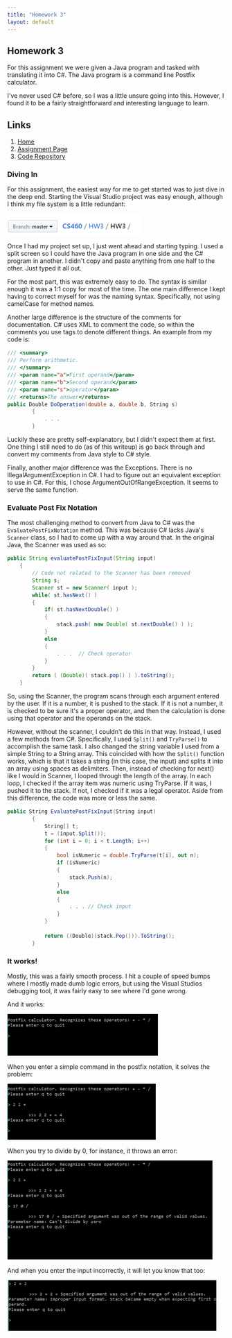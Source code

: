```yaml
---
title: "Homework 3"
layout: default
---
```


## Homework 3

For this assignment we were given a Java program and tasked with translating it into C#. The Java program is a command line Postfix calculator.

I've never used C# before, so I was a little unsure going into this. However, I found it to be a fairly straightforward and interesting language to learn.

## Links
1. [Home](https://ridethatcyclone.github.io/)
2. [Assignment Page](http://www.wou.edu/~morses/classes/cs46x/assignments/HW3.html)
3. [Code Repository](https://github.com/ridethatcyclone/CS460/tree/master/HW3/HW3)

### Diving In
For this assignment, the easiest way for me to get started was to just dive in the deep end. Starting the Visual Studio project was easy enough, although I think my file system is a little redundant:

![Image of my file system setup](files.png)

Once I had my project set up, I just went ahead and starting typing. I used a split screen so I could have the Java program in one side and the C# program in another. I didn't copy and paste anything from one half to the other. Just typed it all out.

For the most part, this was extremely easy to do. The syntax is similar enough it was a 1:1 copy for most of the time. The one main difference I kept having to correct myself for was the naming syntax. Specifically, not using camelCase for method names.

Another large difference is the structure of the comments for documentation. C# uses XML to comment the code, so within the comments you use tags to denote different things. An example from my code is:

```cs
/// <summary>
/// Perform arithmetic.
/// </summary>
/// <param name="a">First operand</param>
/// <param name="b">Second operand</param>
/// <param name="s">operator</param>
/// <returns>The answer</returns>
public Double DoOperation(double a, double b, String s)
        {
            . . .
        }
```

Luckily these are pretty self-explanatory, but I didn't expect them at first. One thing I still need to do (as of this writeup) is go back through and convert my comments from Java style to C# style.

Finally, another major difference was the Exceptions. There is no IllegalArgumentException in C#. I had to figure out an equivalent exception to use in C#. For this, I chose ArgumentOutOfRangeException. It seems to serve the same function.

### Evaluate Post Fix Notation

The most challenging method to convert from Java to C# was the `EvaluatePostFixNotation` method. This was because C# lacks Java's `Scanner` class, so I had to come up with a way around that. In the original Java, the Scanner was used as so:

```Java
public String evaluatePostFixInput(String input)
	{
        // Code not related to the Scanner has been removed
		String s;
		Scanner st = new Scanner( input );
		while( st.hasNext() )
		{
			if( st.hasNextDouble() )
			{
				stack.push( new Double( st.nextDouble() ) );
			}
			else
			{
				. . .  // Check operator
			}
		}
		return ( (Double)( stack.pop() ) ).toString();
	}
```

So, using the Scanner, the program scans through each argument entered by the user. If it is a number, it is pushed to the stack. If it is not a number, it is checked to be sure it's a proper operator, and then the calculation is done using that operator and the operands on the stack.

However, without the scanner, I couldn't do this in that way. Instead, I used a few methods from C#. Specifically, I used `Split()` and `TryParse()` to accomplish the same task. I also changed the string variable I used from a simple String to a String array. This coincided with how the `Split()` function works, which is that it takes a string (in this case, the input) and splits it into an array using spaces as delimiters. Then, instead of checking for next() like I would in Scanner, I looped through the length of the array. In each loop, I checked if the array item was numeric using TryParse. If it was, I pushed it to the stack. If not, I checked if it was a legal operator. Aside from this difference, the code was more or less the same.

```cs
public String EvaluatePostFixInput(String input)
        {
            String[] t;
            t = (input.Split());
            for (int i = 0; i < t.Length; i++)
            {
                bool isNumeric = double.TryParse(t[i], out n);
                if (isNumeric)
                {
                    stack.Push(n);
                }
                else
                {
                    . . . // Check input
                }
            }

            return ((Double)(stack.Pop())).ToString();
        }
```

### It works!

Mostly, this was a fairly smooth process. I hit a couple of speed bumps where I mostly made dumb logic errors, but using the Visual Studios debugging tool, it was fairly easy to see where I'd gone wrong.

And it works:

![An image of the program before any user input](cmd1.PNG)

When you enter a simple command in the postfix notation, it solves the problem:

![An image of the program solving 2 + 2](cmd2.PNG)

When you try to divide by 0, for instance, it throws an error:

![An image of the program throwing an exception](cmd3.PNG)

And when you enter the input incorrectly, it will let you know that too:

![An image of the program when input is entered in the incorrect order](cmd4.PNG)
